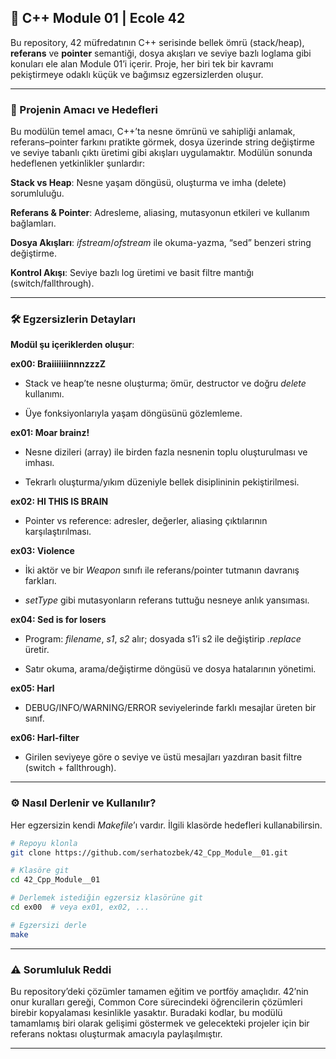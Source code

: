 ## 🤖 C++ Module 01 | Ecole 42

Bu repository, 42 müfredatının C++ serisinde bellek ömrü (stack/heap), <b>referans</b> ve <b>pointer</b> semantiği, dosya akışları ve seviye bazlı loglama gibi konuları ele alan Module 01’i içerir. Proje, her biri tek bir kavramı pekiştirmeye odaklı küçük ve bağımsız egzersizlerden oluşur.

---

### 🚀 Projenin Amacı ve Hedefleri

Bu modülün temel amacı, C++’ta nesne ömrünü ve sahipliği anlamak, referans–pointer farkını pratikte görmek, dosya üzerinde string değiştirme ve seviye tabanlı çıktı üretimi gibi akışları uygulamaktır. Modülün sonunda hedeflenen yetkinlikler şunlardır:

<b>Stack vs Heap</b>: Nesne yaşam döngüsü, oluşturma ve imha (delete) sorumluluğu.

<b>Referans & Pointer</b>: Adresleme, aliasing, mutasyonun etkileri ve kullanım bağlamları.

<b>Dosya Akışları</b>: <i>ifstream</i>/<i>ofstream</i> ile okuma-yazma, “sed” benzeri string değiştirme.

<b>Kontrol Akışı</b>: Seviye bazlı log üretimi ve basit filtre mantığı (switch/fallthrough).

---

### 🛠️ Egzersizlerin Detayları

**Modül şu içeriklerden oluşur**:

<b>ex00: BraiiiiiiinnnzzzZ</b>

+ Stack ve heap’te nesne oluşturma; ömür, destructor ve doğru <i>delete</i> kullanımı.

+ Üye fonksiyonlarıyla yaşam döngüsünü gözlemleme.

<b>ex01: Moar brainz!</b>

+ Nesne dizileri (array) ile birden fazla nesnenin toplu oluşturulması ve imhası.

+ Tekrarlı oluşturma/yıkım düzeniyle bellek disiplininin pekiştirilmesi.

<b>ex02: HI THIS IS BRAIN</b>

+ Pointer vs reference: adresler, değerler, aliasing çıktılarının karşılaştırılması.

<b>ex03: Violence</b>

+ İki aktör ve bir <i>Weapon</i> sınıfı ile referans/pointer tutmanın davranış farkları.

+ <i>setType</i> gibi mutasyonların referans tuttuğu nesneye anlık yansıması.

<b>ex04: Sed is for losers</b>

+ Program: <i>filename</i>, <i>s1</i>, <i>s2</i> alır; dosyada s1’i s2 ile değiştirip <i><filename>.replace</i> üretir.

+ Satır okuma, arama/değiştirme döngüsü ve dosya hatalarının yönetimi.

<b>ex05: Harl </b>

+ DEBUG/INFO/WARNING/ERROR seviyelerinde farklı mesajlar üreten bir sınıf.

<b>ex06: Harl-filter</b>

+ Girilen seviyeye göre o seviye ve üstü mesajları yazdıran basit filtre (switch + fallthrough).

---

### ⚙️ Nasıl Derlenir ve Kullanılır?

Her egzersizin kendi <i>Makefile</i>’ı vardır. İlgili klasörde hedefleri kullanabilirsin.

```bash
# Repoyu klonla
git clone https://github.com/serhatozbek/42_Cpp_Module__01.git

# Klasöre git
cd 42_Cpp_Module__01

# Derlemek istediğin egzersiz klasörüne git
cd ex00  # veya ex01, ex02, ...

# Egzersizi derle
make
```

---

### ⚠️ Sorumluluk Reddi

Bu repository’deki çözümler tamamen eğitim ve portföy amaçlıdır. 42’nin onur kuralları gereği, Common Core sürecindeki öğrencilerin çözümleri birebir kopyalaması kesinlikle yasaktır. Buradaki kodlar, bu modülü tamamlamış biri olarak gelişimi göstermek ve gelecekteki projeler için bir referans noktası oluşturmak amacıyla paylaşılmıştır.

---
